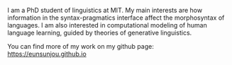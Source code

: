I am a PhD student of linguistics at MIT. 
My main interests are how information in the syntax-pragmatics interface affect the morphosyntax of languages. 
I am also interested in computational modeling of human language learning, guided by theories of generative linguistics.

You can find more of my work on my github page: <a target="_blank" rel="noreferrer noopener" href="https://eunsunjou.github.io">https://eunsunjou.github.io</a>
